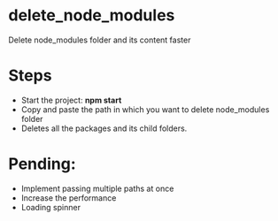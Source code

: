 # delete_node_modules
Delete node_modules folder and its content faster

# Steps
* Start the project: **npm start**
* Copy and paste the path in which you want to delete node_modules folder
* Deletes all the packages and its child folders.

# Pending:
* Implement passing multiple paths at once
* Increase the performance
* Loading spinner